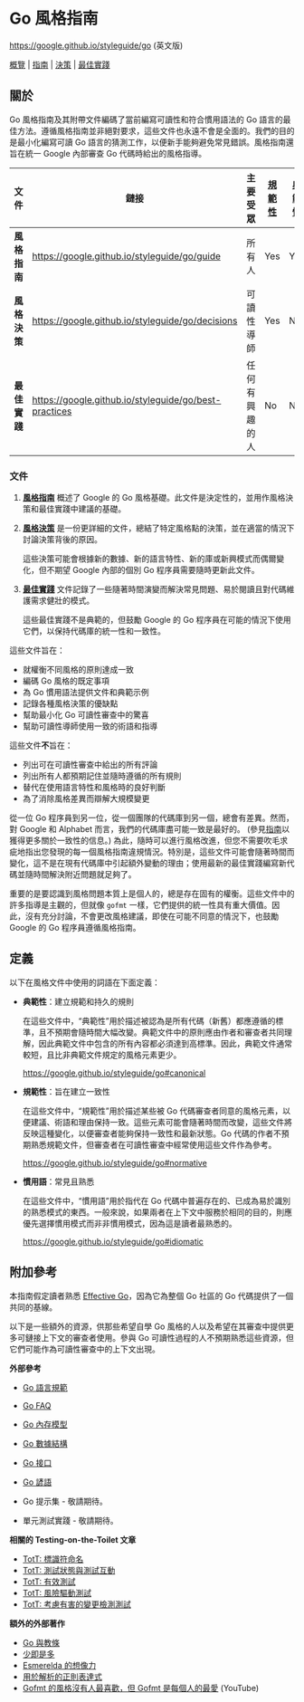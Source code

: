 # Go 風格指南

https://google.github.io/styleguide/go (英文版)

[概覽](index) | [指南](guide) | [決策](decisions) |
[最佳實踐](best-practices)

<a id="about"></a>

## 關於

Go 風格指南及其附帶文件編碼了當前編寫可讀性和符合慣用語法的 Go 語言的最佳方法。遵循風格指南並非絕對要求，這些文件也永遠不會是全面的。我們的目的是最小化編寫可讀 Go 語言的猜測工作，以便新手能夠避免常見錯誤。風格指南還旨在統一 Google 內部審查 Go 代碼時給出的風格指導。

文件             | 鏈接                                                  | 主要受眾    | [規範性] | [典範性]
------------------- | ----------------------------------------------------- | ------------------- | ----------- | -----------
**風格指南**     | https://google.github.io/styleguide/go/guide          | 所有人            | Yes         | Yes
**風格決策** | https://google.github.io/styleguide/go/decisions      | 可讀性導師 | Yes         | No
**最佳實踐**  | https://google.github.io/styleguide/go/best-practices | 任何有興趣的人   | No          | No

[規範性]: #normative
[典範性]: #canonical

<a id="docs"></a>

<a id="docs"></a>

### 文件

1.  **[風格指南](https://google.github.io/styleguide/go/guide)** 概述了 Google 的 Go 風格基礎。此文件是決定性的，並用作風格決策和最佳實踐中建議的基礎。

1.  **[風格決策](https://google.github.io/styleguide/go/decisions)** 是一份更詳細的文件，總結了特定風格點的決策，並在適當的情況下討論決策背後的原因。

    這些決策可能會根據新的數據、新的語言特性、新的庫或新興模式而偶爾變化，但不期望 Google 內部的個別 Go 程序員需要隨時更新此文件。

1.  **[最佳實踐](https://google.github.io/styleguide/go/best-practices)** 文件記錄了一些隨著時間演變而解決常見問題、易於閱讀且對代碼維護需求健壯的模式。

    這些最佳實踐不是典範的，但鼓勵 Google 的 Go 程序員在可能的情況下使用它們，以保持代碼庫的統一性和一致性。

這些文件旨在：

*   就權衡不同風格的原則達成一致
*   編碼 Go 風格的既定事項
*   為 Go 慣用語法提供文件和典範示例
*   記錄各種風格決策的優缺點
*   幫助最小化 Go 可讀性審查中的驚喜
*   幫助可讀性導師使用一致的術語和指導

這些文件**不**旨在：

*   列出可在可讀性審查中給出的所有評論
*   列出所有人都預期記住並隨時遵循的所有規則
*   替代在使用語言特性和風格時的良好判斷
*   為了消除風格差異而辯解大規模變更

從一位 Go 程序員到另一位，從一個團隊的代碼庫到另一個，總會有差異。然而，對 Google 和 Alphabet 而言，我們的代碼庫盡可能一致是最好的。 (參見[指南](guide#consistency)以獲得更多關於一致性的信息。) 為此，隨時可以進行風格改進，但您不需要吹毛求疵地指出您發現的每一個風格指南違規情況。特別是，這些文件可能會隨著時間而變化，這不是在現有代碼庫中引起額外變動的理由；使用最新的最佳實踐編寫新代碼並隨時間解決附近問題就足夠了。

重要的是要認識到風格問題本質上是個人的，總是存在固有的權衡。這些文件中的許多指導是主觀的，但就像 `gofmt` 一樣，它們提供的統一性具有重大價值。因此，沒有充分討論，不會更改風格建議，即使在可能不同意的情況下，也鼓勵 Google 的 Go 程序員遵循風格指南。

<a id="definitions"></a>

## 定義

以下在風格文件中使用的詞語在下面定義：

*   **典範性**：建立規範和持久的規則
    <a id="canonical"></a>

    在這些文件中，“典範性”用於描述被認為是所有代碼（新舊）都應遵循的標準，且不預期會隨時間大幅改變。典範文件中的原則應由作者和審查者共同理解，因此典範文件中包含的所有內容都必須達到高標準。因此，典範文件通常較短，且比非典範文件規定的風格元素更少。

    https://google.github.io/styleguide/go#canonical

*   **規範性**：旨在建立一致性 <a id="normative"></a>

    在這些文件中，“規範性”用於描述某些被 Go 代碼審查者同意的風格元素，以便建議、術語和理由保持一致。這些元素可能會隨著時間而改變，這些文件將反映這種變化，以便審查者能夠保持一致性和最新狀態。Go 代碼的作者不預期熟悉規範文件，但審查者在可讀性審查中經常使用這些文件作為參考。

    https://google.github.io/styleguide/go#normative

*   **慣用語**：常見且熟悉 <a id="idiomatic"></a>

    在這些文件中，“慣用語”用於指代在 Go 代碼中普遍存在的、已成為易於識別的熟悉模式的東西。一般來說，如果兩者在上下文中服務於相同的目的，則應優先選擇慣用模式而非非慣用模式，因為這是讀者最熟悉的。

    https://google.github.io/styleguide/go#idiomatic

<a id="references"></a>

## 附加參考

本指南假定讀者熟悉 [Effective Go]，因為它為整個 Go 社區的 Go 代碼提供了一個共同的基線。

以下是一些額外的資源，供那些希望自學 Go 風格的人以及希望在其審查中提供更多可鏈接上下文的審查者使用。參與 Go 可讀性過程的人不預期熟悉這些資源，但它們可能作為可讀性審查中的上下文出現。

[Effective Go]: https://go.dev/doc/effective_go

**外部參考**

*   [Go 語言規範](https://go.dev/ref/spec)
*   [Go FAQ](https://go.dev/doc/faq)
*   [Go 內存模型](https://go.dev/ref/mem)
*   [Go 數據結構](https://research.swtch.com/godata)
*   [Go 接口](https://research.swtch.com/interfaces)
*   [Go 諺語](https://go-proverbs.github.io/)

*   <a id="gotip"></a> Go 提示集 - 敬請期待。

*   <a id="unit-testing-practices"></a> 單元測試實踐 - 敬請期待。

**相關的 Testing-on-the-Toilet 文章**

*   [TotT: 標識符命名][tott-431]
*   [TotT: 測試狀態與測試互動][tott-281]
*   [TotT: 有效測試][tott-324]
*   [TotT: 風險驅動測試][tott-329]
*   [TotT: 考慮有害的變更檢測測試][tott-350]

[tott-431]: https://testing.googleblog.com/2017/10/code-health-identifiernamingpostforworl.html
[tott-281]: https://testing.googleblog.com/2013/03/testing-on-toilet-testing-state-vs.html
[tott-324]: https://testing.googleblog.com/2014/05/testing-on-toilet-effective-testing.html
[tott-329]: https://testing.googleblog.com/2014/05/testing-on-toilet-risk-driven-testing.html
[tott-350]: https://testing.googleblog.com/2015/01/testing-on-toilet-change-detector-tests.html

**額外的外部著作**

*   [Go 與教條](https://research.swtch.com/dogma)
*   [少即是多](https://commandcenter.blogspot.com/2012/06/less-is-exponentially-more.html)
*   [Esmerelda 的想像力](https://commandcenter.blogspot.com/2011/12/esmereldas-imagination.html)
*   [用於解析的正則表達式](https://commandcenter.blogspot.com/2011/08/regular-expressions-in-lexing-and.html)
*   [Gofmt 的風格沒有人最喜歡，但 Gofmt 是每個人的最愛](https://www.youtube.com/watch?v=PAAkCSZUG1c&t=8m43s)
    (YouTube)
